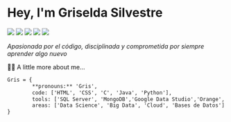 # Hey, I'm Griselda Silvestre 

![](https://www.gifsanimados.org/data/media/50/flor-imagen-animada-0365.gif)
![](https://www.gifsanimados.org/data/media/50/flor-imagen-animada-0354.gif)
![](https://www.gifsanimados.org/data/media/50/flor-imagen-animada-0318.gif)
![](https://www.gifsanimados.org/data/media/50/flor-imagen-animada-0303.gif)
![](https://www.gifsanimados.org/data/media/278/sol-imagen-animada-0758.gif)


*Apasionada por el código, disciplinada y comprometida por siempre aprender algo nuevo*





:pouting_woman: A little more about me...
```diff
Gris = {
        **pronouns:** 'Gris',
        code: ['HTML', 'CSS', 'C', 'Java', 'Python'],
        tools: ['SQL Server', 'MongoDB','Google Data Studio','Orange', 'Excel Intermedio'],
        areas: ['Data Science', 'Big Data', 'Cloud', 'Bases de Datos']
}
```
<!---
Gris-95/Gris-95 is a ✨ special ✨ repository because its `README.md` (this file) appears on your GitHub profile.
You can click the Preview link to take a look at your changes.
--->
